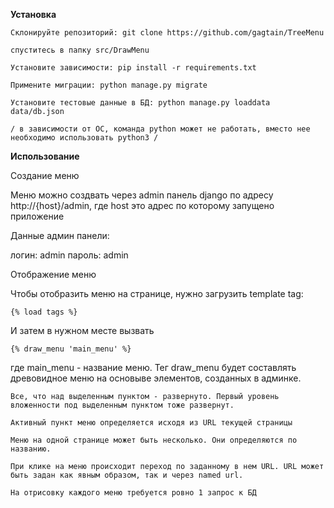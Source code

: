 **Установка**

    Склонируйте репозиторий: git clone https://github.com/gagtain/TreeMenu

    спуститесь в папку src/DrawMenu

    Установите зависимости: pip install -r requirements.txt

    Примените миграции: python manage.py migrate

    Установите тестовые данные в БД: python manage.py loaddata data/db.json

    / в зависимости от ОС, команда python может не работать, вместо нее необходимо использовать python3 /

**Использование**

Создание меню

Меню можно создвать через admin панель django по адресу http://{host}/admin, где host это адрес по которому запущено приложение

Данные админ панели:

логин: admin
пароль: admin

Отображение меню

Чтобы отобразить меню на странице, нужно загрузить template tag:

`{% load tags %}`

И затем в нужном месте вызвать

`{% draw_menu 'main_menu' %}`

где main_menu - название меню.
Тег draw_menu будет составлять древовидное меню на основыве элементов, созданных в админке.

    Все, что над выделенным пунктом - развернуто. Первый уровень вложенности под выделенным пунктом тоже развернут.
    
    Активный пункт меню определяется исходя из URL текущей страницы
    
    Меню на одной странице может быть несколько. Они определяются по названию.
    
    При клике на меню происходит переход по заданному в нем URL. URL может быть задан как явным образом, так и через named url.
    
    На отрисовку каждого меню требуется ровно 1 запрос к БД

